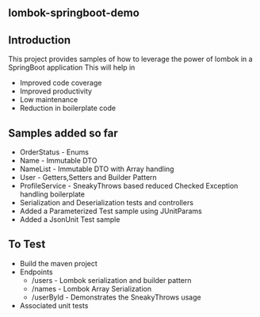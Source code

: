 **lombok-springboot-demo**
---

## Introduction
This project provides samples of how to leverage the power of lombok in a SpringBoot application
This will help in
* Improved code coverage
* Improved productivity
* Low maintenance
* Reduction in boilerplate code

## Samples added so far

* OrderStatus - Enums
* Name - Immutable DTO
* NameList - Immutable DTO with Array handling
* User - Getters,Setters and Builder Pattern
* ProfileService - SneakyThrows based reduced Checked Exception handling boilerplate
* Serialization and Deserialization tests and controllers
* Added a Parameterized Test sample using JUnitParams
* Added a JsonUnit Test sample

## To Test

* Build the maven project
* Endpoints 
    * /users    - Lombok serialization and builder pattern
    * /names    - Lombok Array Serialization
    * /userById - Demonstrates the SneakyThrows usage
* Associated unit tests
    

